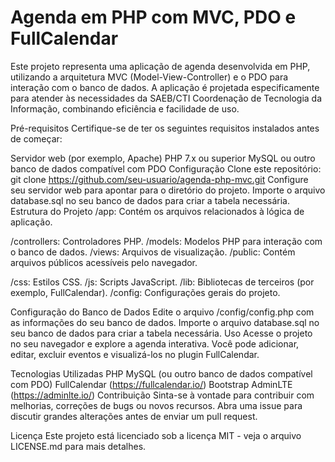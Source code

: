 # Agenda em PHP com MVC, PDO e FullCalendar

Este projeto representa uma aplicação de agenda desenvolvida em PHP, utilizando a arquitetura MVC (Model-View-Controller) e o PDO para interação com o banco de dados. A aplicação é projetada especificamente para atender às necessidades da SAEB/CTI Coordenação de Tecnologia da Informação, combinando eficiência e facilidade de uso.

Pré-requisitos
Certifique-se de ter os seguintes requisitos instalados antes de começar:

Servidor web (por exemplo, Apache)
PHP 7.x ou superior
MySQL ou outro banco de dados compatível com PDO
Configuração
Clone este repositório: git clone https://github.com/seu-usuario/agenda-php-mvc.git
Configure seu servidor web para apontar para o diretório do projeto.
Importe o arquivo database.sql no seu banco de dados para criar a tabela necessária.
Estrutura do Projeto
/app: Contém os arquivos relacionados à lógica de aplicação.

/controllers: Controladores PHP.
/models: Modelos PHP para interação com o banco de dados.
/views: Arquivos de visualização.
/public: Contém arquivos públicos acessíveis pelo navegador.

/css: Estilos CSS.
/js: Scripts JavaScript.
/lib: Bibliotecas de terceiros (por exemplo, FullCalendar).
/config: Configurações gerais do projeto.

Configuração do Banco de Dados
Edite o arquivo /config/config.php com as informações do seu banco de dados.
Importe o arquivo database.sql no seu banco de dados para criar a tabela necessária.
Uso
Acesse o projeto no seu navegador e explore a agenda interativa. Você pode adicionar, editar, excluir eventos e visualizá-los no plugin FullCalendar.

Tecnologias Utilizadas
PHP
MySQL (ou outro banco de dados compatível com PDO)
FullCalendar (https://fullcalendar.io/)
Bootstrap AdminLTE (https://adminlte.io/)
Contribuição
Sinta-se à vontade para contribuir com melhorias, correções de bugs ou novos recursos. Abra uma issue para discutir grandes alterações antes de enviar um pull request.

Licença
Este projeto está licenciado sob a licença MIT - veja o arquivo LICENSE.md para mais detalhes.
